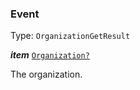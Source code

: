

### Event

Type: `OrganizationGetResult`



  
<article>

***item*** [`Organization?`](#organization) 

The organization.

</article>

